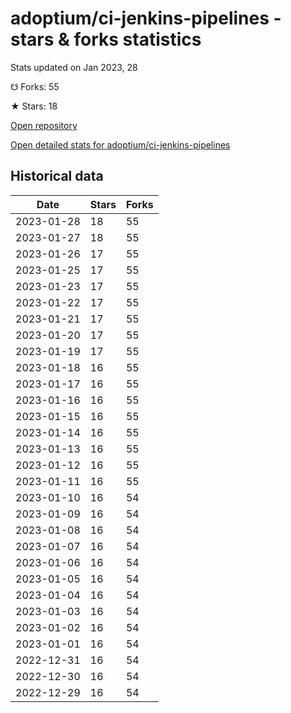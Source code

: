 # adoptium/ci-jenkins-pipelines - stars & forks statistics

Stats updated on Jan 2023, 28

☋ Forks: 55

★ Stars: 18

[Open repository](https://github.com/adoptium/ci-jenkins-pipelines)

[Open detailed stats for adoptium/ci-jenkins-pipelines](https://reviewgithub.com/rep/adoptium/ci-jenkins-pipelines)

## Historical data
| Date | Stars | Forks |
|------|-------|-------|
| 2023-01-28 | 18 | 55 | 
| 2023-01-27 | 18 | 55 | 
| 2023-01-26 | 17 | 55 | 
| 2023-01-25 | 17 | 55 | 
| 2023-01-23 | 17 | 55 | 
| 2023-01-22 | 17 | 55 | 
| 2023-01-21 | 17 | 55 | 
| 2023-01-20 | 17 | 55 | 
| 2023-01-19 | 17 | 55 | 
| 2023-01-18 | 16 | 55 | 
| 2023-01-17 | 16 | 55 | 
| 2023-01-16 | 16 | 55 | 
| 2023-01-15 | 16 | 55 | 
| 2023-01-14 | 16 | 55 | 
| 2023-01-13 | 16 | 55 | 
| 2023-01-12 | 16 | 55 | 
| 2023-01-11 | 16 | 55 | 
| 2023-01-10 | 16 | 54 | 
| 2023-01-09 | 16 | 54 | 
| 2023-01-08 | 16 | 54 | 
| 2023-01-07 | 16 | 54 | 
| 2023-01-06 | 16 | 54 | 
| 2023-01-05 | 16 | 54 | 
| 2023-01-04 | 16 | 54 | 
| 2023-01-03 | 16 | 54 | 
| 2023-01-02 | 16 | 54 | 
| 2023-01-01 | 16 | 54 | 
| 2022-12-31 | 16 | 54 | 
| 2022-12-30 | 16 | 54 | 
| 2022-12-29 | 16 | 54 | 

